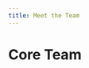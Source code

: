 ```yaml
---
title: Meet the Team
---
```


<script setup>
import { VPTeamMembers } from 'vitepress/theme'
import { COMMUNITY_TEAM_MEMBERS, CORE_TEAM_MEMBERS } from '@constants/team'
</script>

# Core Team

<VPTeamMembers size="medium" :members="CORE_TEAM_MEMBERS" />
